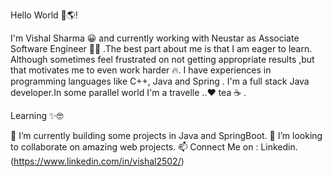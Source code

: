 Hello World 👋🌎!

I'm Vishal Sharma 😀 and currently working with Neustar as Associate Software Engineer 👨‍💻 .The best part about me is that I am eager to learn.
Although sometimes feel frustrated on not getting appropriate results ,but that motivates me to even work harder 🔥.
I have experiences in programming languages like C++, Java and Spring . I'm a full stack Java developer.In some parallel world I'm a travelle ..❤ tea ☕ .

Learning ✨🤓

🌱 I’m currently building some projects in Java and SpringBoot.
👯 I’m looking to collaborate on amazing web projects.
📫 Connect Me on : Linkedin.(https://www.linkedin.com/in/vishal2502/)


<!---
vishalsharma2502/vishalsharma2502 is a ✨ special ✨ repository because its `README.md` (this file) appears on your GitHub profile.
You can click the Preview link to take a look at your changes.
--->
